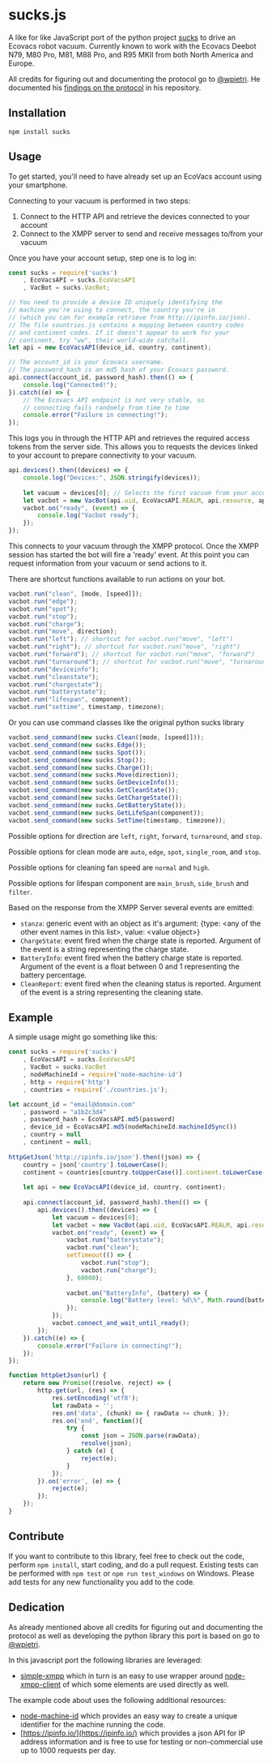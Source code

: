 sucks.js
========

A like for like JavaScript port of the python project [sucks](https://github.com/wpietri/sucks)
to drive an Ecovacs robot vacuum. Currently known to work
with the Ecovacs Deebot N79, M80 Pro, M81, M88 Pro, and R95
MKII from both North America and Europe.

All credits for figuring out and documenting the protocol go to [@wpietri](https://github.com/wpietri).
He documented his [findings on the protocol](http://github.com/wpietri/sucks/blob/master/protocol.md) in his repository.

## Installation

	npm install sucks

## Usage

To get started, you'll need to have already set up an EcoVacs account
using your smartphone.

Connecting to your vacuum is performed in two steps:
1. Connect to the HTTP API and retrieve the devices connected to your account
2. Connect to the XMPP server to send and receive messages to/from your vacuum

Once you have your account setup, step one is to log in:
```javascript
const sucks = require('sucks')
	, EcoVacsAPI = sucks.EcoVacsAPI
	, VacBot = sucks.VacBot;

// You need to provide a device ID uniquely identifying the
// machine you're using to connect, the country you're in
// (which you can for example retrieve from http://ipinfo.io/json).
// The file countries.js contains a mapping between country codes
// and continent codes. If it doesn't appear to work for your
// continent, try "ww", their world-wide catchall.
let api = new EcoVacsAPI(device_id, country, continent);

// The account_id is your Ecovacs username.
// The password_hash is an md5 hash of your Ecovacs password.
api.connect(account_id, password_hash).then(() => {
	console.log("Connected!");
}).catch((e) => {
	// The Ecovacs API endpoint is not very stable, so
	// connecting fails randomly from time to time
	console.error("Failure in connecting!");
});
```

This logs you in through the HTTP API and retrieves the required
access tokens from the server side. This allows you to requests
the devices linked to your account to prepare connectivity to your
vacuum.

```javascript
api.devices().then((devices) => {
	console.log("Devices:", JSON.stringify(devices));
	
	let vacuum = devices[0]; // Selects the first vacuum from your account
	let vacbot = new VacBot(api.uid, EcoVacsAPI.REALM, api.resource, api.user_access_token, vacuum, continent);
	vacbot.on("ready", (event) => {
		console.log("Vacbot ready");
	});
});
```

This connects to your vacuum through the XMPP protocol. Once the
XMPP session has started the bot will fire a 'ready' event. At
this point you can request information from your vacuum or send
actions to it.

There are shortcut functions available to run actions on your bot.
```javascript
vacbot.run("clean", [mode, [speed]]);
vacbot.run("edge");
vacbot.run("spot");
vacbot.run("stop");
vacbot.run("charge");
vacbot.run("move", direction);
vacbot.run("left"); // shortcut for vacbot.run("move", "left")
vacbot.run("right"); // shortcut for vacbot.run("move", "right")
vacbot.run("forward"); // shortcut for vacbot.run("move", "forward")
vacbot.run("turnaround"); // shortcut for vacbot.run("move", "turnaround")
vacbot.run("deviceinfo");
vacbot.run("cleanstate");
vacbot.run("chargestate");
vacbot.run("batterystate");
vacbot.run("lifespan", component);
vacbot.run("settime", timestamp, timezone);
```

Or you can use command classes like the original python sucks library
```javascript
vacbot.send_command(new sucks.Clean([mode, [speed]]));
vacbot.send_command(new sucks.Edge());
vacbot.send_command(new sucks.Spot());
vacbot.send_command(new sucks.Stop());
vacbot.send_command(new sucks.Charge());
vacbot.send_command(new sucks.Move(direction));
vacbot.send_command(new sucks.GetDeviceInfo());
vacbot.send_command(new sucks.GetCleanState());
vacbot.send_command(new sucks.GetChargeState());
vacbot.send_command(new sucks.GetBatteryState());
vacbot.send_command(new sucks.GetLifeSpan(component));
vacbot.send_command(new sucks.SetTime(timestamp, timezone));
```

Possible options for direction are `left`, `right`, `forward`, `turnaround`, and `stop`.

Possible options for clean mode are `auto`, `edge`, `spot`, `single_room`, and `stop`.

Possible options for cleaning fan speed are `normal` and `high`.

Possible options for lifespan component are `main_brush`, `side_brush` and `filter`.

Based on the response from the XMPP Server several events are
emitted:
* `stanza`: generic event with an object as it's argument: {type: 
  \<any of the other event names in this list\>, value: \<value object\>}
* `ChargeState`: event fired when the charge state is reported. Argument
  of the event is a string representing the charge state.
* `BatteryInfo`: event fired when the battery charge state is reported.
  Argument of the event is a float between 0 and 1 representing the
  battery percentage.
* `CleanReport`: event fired when the cleaning status is reported.
  Argument of the event is a string representing the cleaning state.

## Example

A simple usage might go something like this:

```javascript
const sucks = require('sucks')
	, EcoVacsAPI = sucks.EcoVacsAPI
	, VacBot = sucks.VacBot
	, nodeMachineId = require('node-machine-id')
	, http = require('http')
	, countries = require('./countries.js');

let account_id = "email@domain.com"
	, password = "a1b2c3d4"
	, password_hash = EcoVacsAPI.md5(password)
	, device_id = EcoVacsAPI.md5(nodeMachineId.machineIdSync())
	, country = null
	, continent = null;
  
httpGetJson('http://ipinfo.io/json').then((json) => {
	country = json['country'].toLowerCase();
	continent = countries[country.toUpperCase()].continent.toLowerCase();
	
	let api = new EcoVacsAPI(device_id, country, continent);
	
	api.connect(account_id, password_hash).then(() => {
		api.devices().then((devices) => {
			let vacuum = devices[0];
			let vacbot = new VacBot(api.uid, EcoVacsAPI.REALM, api.resource, api.user_access_token, vacuum, continent);
			vacbot.on("ready", (event) => {
				vacbot.run("batterystate");
				vacbot.run("clean");
				setTimeout(() => {
					vacbot.run("stop");
					vacbot.run("charge");
				}, 60000);
				
				vacbot.on("BatteryInfo", (battery) => {
					console.log("Battery level: %d\%", Math.round(battery*100));
				});
			});
			vacbot.connect_and_wait_until_ready();
		});
	}).catch((e) => {
		console.error("Failure in connecting!");
	});
});

function httpGetJson(url) {
	return new Promise((resolve, reject) => {
		http.get(url, (res) => {
			res.setEncoding('utf8');
			let rawData = '';
			res.on('data', (chunk) => { rawData += chunk; });
			res.on('end', function(){
				try {
					const json = JSON.parse(rawData);
					resolve(json);
				} catch (e) {
					reject(e);
				}
			});
		}).on('error', (e) => {
			reject(e);
		});
	});
}
```

## Contribute

If you want to contribute to this library, feel free to check out the code,
perform `npm install`, start coding, and do a pull request. Existing
tests can be performed with `npm test` or `npm run test_windows` on
Windows. Please add tests for any new functionality you add to the code.

## Dedication

As already mentioned above all credits for figuring out and documenting the
protocol as well as developing the python library this port is based on go
to [@wpietri](https://github.com/wpietri).

In this javascript port the following libraries are leveraged:
* [simple-xmpp](https://www.npmjs.com/package/simple-xmpp) which in turn is
  an easy to use wrapper around [node-xmpp-client](https://www.npmjs.com/package/node-xmpp-client)
  of which some elements are used directly as well.

The example code about uses the following additional resources:
* [node-machine-id](https://www.npmjs.com/package/node-machine-id) which
  provides an easy way to create a unique identifier for the machine running
  the code.
* [https://ipinfo.io/](https://ipinfo.io/) which provides a json API for IP address information
  and is free to use for testing or non-commercial use up to 1000 requests
  per day.